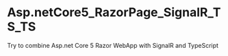 # Asp.netCore5_RazorPage_SignalR_TS_TS
Try to combine Asp.net Core 5 Razor WebApp with SignalR and TypeScript
